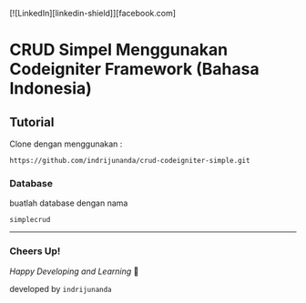 [![LinkedIn][linkedin-shield]][facebook.com]

# CRUD Simpel Menggunakan Codeigniter Framework (Bahasa Indonesia)

## Tutorial 

Clone dengan menggunakan :

```
https://github.com/indrijunanda/crud-codeigniter-simple.git
```

### Database 

buatlah database dengan nama

```
simplecrud
```

-------------------

### Cheers Up!

*Happy Developing and Learning* 💪



developed by `indrijunanda`
